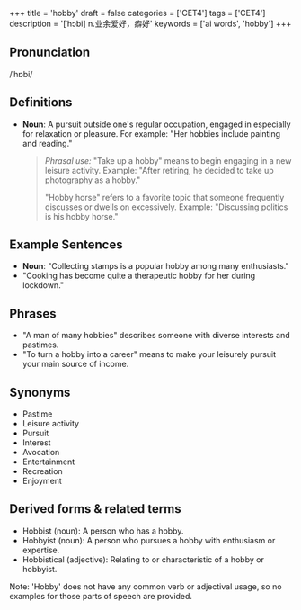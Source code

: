 +++
title = 'hobby'
draft = false
categories = ['CET4']
tags = ['CET4']
description = '[ˈhɔbi] n.业余爱好，癖好'
keywords = ['ai words', 'hobby']
+++

## Pronunciation
/ˈhɒbi/

## Definitions
- **Noun**: A pursuit outside one's regular occupation, engaged in especially for relaxation or pleasure. For example: "Her hobbies include painting and reading."

  > _Phrasal use:_ "Take up a hobby" means to begin engaging in a new leisure activity. Example: "After retiring, he decided to take up photography as a hobby."
  > 
  > "Hobby horse" refers to a favorite topic that someone frequently discusses or dwells on excessively. Example: "Discussing politics is his hobby horse."

## Example Sentences
- **Noun**: "Collecting stamps is a popular hobby among many enthusiasts."
- "Cooking has become quite a therapeutic hobby for her during lockdown."

## Phrases
- "A man of many hobbies" describes someone with diverse interests and pastimes.
- "To turn a hobby into a career" means to make your leisurely pursuit your main source of income.

## Synonyms
- Pastime
- Leisure activity
- Pursuit
- Interest
- Avocation
- Entertainment
- Recreation
- Enjoyment

## Derived forms & related terms
- Hobbist (noun): A person who has a hobby.
- Hobbyist (noun): A person who pursues a hobby with enthusiasm or expertise.
- Hobbistical (adjective): Relating to or characteristic of a hobby or hobbyist. 

Note: 'Hobby' does not have any common verb or adjectival usage, so no examples for those parts of speech are provided.
